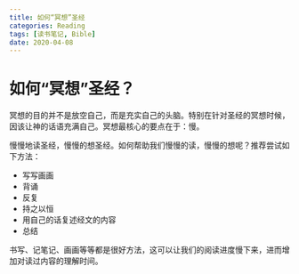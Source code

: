 ```yaml
---
title: 如何“冥想”圣经
categories: Reading
tags: [读书笔记, Bible]
date: 2020-04-08
---
```


# 如何“冥想”圣经？

冥想的目的并不是放空自己，而是充实自己的头脑。特别在针对圣经的冥想时候，因该让神的话语充满自己。冥想最核心的要点在于：慢。

慢慢地读圣经，慢慢的想圣经。如何帮助我们慢慢的读，慢慢的想呢？推荐尝试如下方法：

- 写写画画
- 背诵
- 反复
- 持之以恒
- 用自己的话复述经文的内容
- 总结

书写、记笔记、画画等等都是很好方法，这可以让我们的阅读进度慢下来，进而增加对读过内容的理解时间。